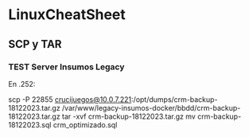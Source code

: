 # LinuxCheatSheet

## SCP y TAR

### TEST Server Insumos Legacy
En .252:

scp -P 22855 crucijuegos@10.0.7.221:/opt/dumps/crm-backup-18122023.tar.gz /var/www/legacy-insumos-docker/bbdd/crm-backup-18122023.tar.gz
tar -xvf crm-backup-18122023.tar.gz
mv crm-backup-18122023.sql crm_optimizado.sql
